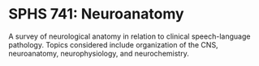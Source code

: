 # SPHS 741: Neuroanatomy

A survey of neurological anatomy in relation to clinical speech-language pathology. Topics considered include organization of the CNS, neuroanatomy, neurophysiology, and neurochemistry.